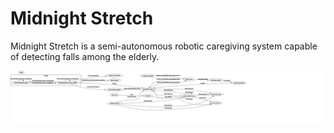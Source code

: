 # Midnight Stretch
Midnight Stretch is a semi-autonomous robotic caregiving system capable of detecting falls among the elderly.

![Alt text](midnight_stretch_node_mapping.svg?raw=true "Title")
